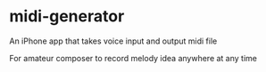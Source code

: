 # midi-generator

An iPhone app that takes voice input and output midi file

For amateur composer to record melody idea anywhere at any time
